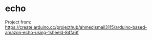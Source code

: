 # echo

Project from: https://create.arduino.cc/projecthub/ahmedismail3115/arduino-based-amazon-echo-using-1sheeld-84fa6f